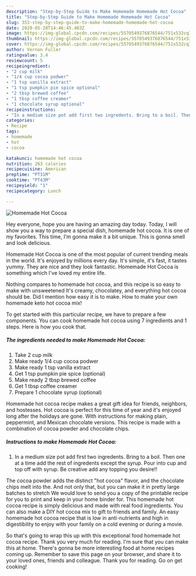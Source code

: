 ```yaml
---
description: "Step-by-Step Guide to Make Homemade Homemade Hot Cocoa"
title: "Step-by-Step Guide to Make Homemade Homemade Hot Cocoa"
slug: 353-step-by-step-guide-to-make-homemade-homemade-hot-cocoa
date: 2020-05-28T14:46:45.403Z
image: https://img-global.cpcdn.com/recipes/5570549376876544/751x532cq70/homemade-hot-cocoa-recipe-main-photo.jpg
thumbnail: https://img-global.cpcdn.com/recipes/5570549376876544/751x532cq70/homemade-hot-cocoa-recipe-main-photo.jpg
cover: https://img-global.cpcdn.com/recipes/5570549376876544/751x532cq70/homemade-hot-cocoa-recipe-main-photo.jpg
author: Vernon Fuller
ratingvalue: 3.4
reviewcount: 5
recipeingredient:
- "2 cup milk"
- "1/4 cup cocoa podwer"
- "1 tsp vanilla extract"
- "1 tsp pumpkin pie spice optional"
- "2 tbsp brewed coffee"
- "1 tbsp coffee creamer"
- "1 chocolate syrup optional"
recipeinstructions:
- "In a medium size pot add first two ingredents. Bring to a boil. Then one at a time add the rest of ingredents except the syrup. Pour into cup and top off with syrup. Be creative add any topping you desire!!"
categories:
- Recipe
tags:
- homemade
- hot
- cocoa

katakunci: homemade hot cocoa 
nutrition: 263 calories
recipecuisine: American
preptime: "PT31M"
cooktime: "PT43M"
recipeyield: "1"
recipecategory: Lunch

---
```



![Homemade Hot Cocoa](https://img-global.cpcdn.com/recipes/5570549376876544/751x532cq70/homemade-hot-cocoa-recipe-main-photo.jpg)

Hey everyone, hope you are having an amazing day today. Today, I will show you a way to prepare a special dish, homemade hot cocoa. It is one of my favorites. This time, I'm gonna make it a bit unique. This is gonna smell and look delicious.

Homemade Hot Cocoa is one of the most popular of current trending meals in the world. It's enjoyed by millions every day. It's simple, it's fast, it tastes yummy. They are nice and they look fantastic. Homemade Hot Cocoa is something which I've loved my entire life.

Nothing compares to homemade hot cocoa, and this recipe is so easy to make with unsweetened It&#39;s creamy, chocolatey, and everything hot cocoa should be. Did I mention how easy it is to make. How to make your own homemade keto hot cocoa mix!


To get started with this particular recipe, we have to prepare a few components. You can cook homemade hot cocoa using 7 ingredients and 1 steps. Here is how you cook that.

<!--inarticleads1-->

##### The ingredients needed to make Homemade Hot Cocoa:

1. Take 2 cup milk
1. Make ready 1/4 cup cocoa podwer
1. Make ready 1 tsp vanilla extract
1. Get 1 tsp pumpkin pie spice (optional)
1. Make ready 2 tbsp brewed coffee
1. Get 1 tbsp coffee creamer
1. Prepare 1 chocolate syrup (optional)


Homemade hot cocoa recipe makes a great gift idea for friends, neighbors, and hostesses. Hot cocoa is perfect for this time of year and it&#39;s enjoyed long after the holidays are gone. With instructions for making plain, peppermint, and Mexican chocolate versions. This recipe is made with a combination of cocoa powder and chocolate chips. 

<!--inarticleads2-->

##### Instructions to make Homemade Hot Cocoa:

1. In a medium size pot add first two ingredents. Bring to a boil. Then one at a time add the rest of ingredents except the syrup. Pour into cup and top off with syrup. Be creative add any topping you desire!!


The cocoa powder adds the distinct &#34;hot cocoa&#34; flavor, and the chocolate chips melt into the. And not only that, but you can make it in pretty large batches to stretch We would love to send you a copy of the printable recipe for you to print and keep in your home binder for. This homemade hot cocoa recipe is simply delicious and made with real food ingredients. You can also make a DIY hot cocoa mix to gift to friends and family. An easy homemade hot cocoa recipe that is low in anti-nutrients and high in digestibility to enjoy with your family on a cold evening or during a movie. 

So that's going to wrap this up with this exceptional food homemade hot cocoa recipe. Thank you very much for reading. I'm sure that you can make this at home. There's gonna be more interesting food at home recipes coming up. Remember to save this page on your browser, and share it to your loved ones, friends and colleague. Thank you for reading. Go on get cooking!
